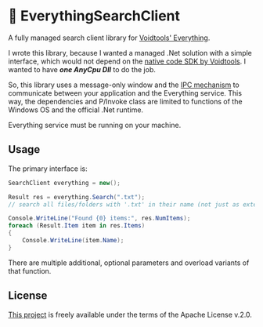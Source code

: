# 🔎 EverythingSearchClient
A fully managed search client library for [Voidtools' Everything](https://www.voidtools.com/).

I wrote this library, because I wanted a managed .Net solution with a simple interface, which would not depend on the [native code SDK by Voidtools](https://www.voidtools.com/support/everything/sdk/).
I wanted to have _**one AnyCpu Dll**_ to do the job.

So, this library uses a message-only window and the [IPC mechanism](https://www.voidtools.com/support/everything/sdk/ipc/) to communicate between your application and the Everything service.
This way, the dependencies and P/Invoke class are limited to functions of the Windows OS and the official .Net runtime.

Everything service must be running on your machine.

## Usage
The primary interface is:
```csharp
SearchClient everything = new();

Result res = everything.Search(".txt");
// search all files/folders with '.txt' in their name (not just as extension)

Console.WriteLine("Found {0} items:", res.NumItems);
foreach (Result.Item item in res.Items)
{
	Console.WriteLine(item.Name);
}
```

There are multiple additional, optional parameters and overload variants of that function.

## License
[This project](https://go.grottel.net/EverythingSearchClient) is freely available under the terms of the Apache License v.2.0.
